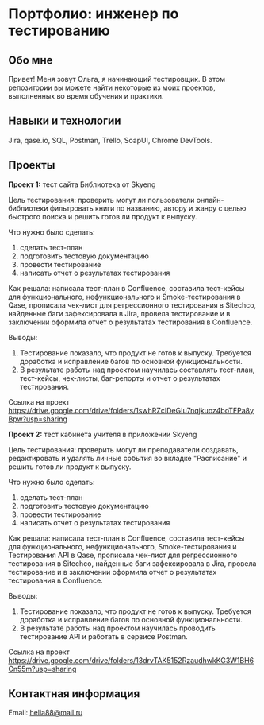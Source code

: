 # **Портфолио: инженер по тестированию**

## **Обо мне**

Привет! Меня зовут Ольга, я начинающий тестировщик.
В этом репозитории вы можете найти некоторые из моих проектов, выполненных во время обучения и практики.

## **Навыки и технологии**

Jira, qase.io, SQL, Postman, Trello, SoapUI,  Chrome DevTools.

## **Проекты**

**Проект 1:** тест сайта Библиотека от Skyeng

Цель тестирования: проверить могут ли пользователи онлайн-библиотеки фильтровать книги по названию, автору и жанру с целью быстрого поиска и решить готов ли продукт к выпуску.

Что нужно было сделать:
1. сделать тест-план
1. подготовить тестовую документацию
1. провести тестирование
1. написать отчет о результатах тестирования

Как решала: написала тест-план в Confluence, составила тест-кейсы для функционального, нефункционального и Smoke-тестирования в Qase, прописала чек-лист для регрессионного тестирования в Sitechco, найденные баги зафексировала в Jira, провела тестирование и в заключении оформила отчет о результатах тестирования в Confluence. 

Выводы:
1. Тестирование показало, что продукт не готов к выпуску. Требуется доработка и исправление багов по основной функциональности.
1. В результате работы над проектом научилась составлять тест-план, тест-кейсы, чек-листы, баг-репорты и отчет о результатах тестирования.

Ссылка на проект https://drive.google.com/drive/folders/1swhRZcIDeGIu7nqjkuoz4boTFPa8yBpw?usp=sharing

**Проект 2:** тест кабинета учителя в приложении Skyeng

Цель тестирования: проверить могут ли преподаватели создавать, редактировать и удалять личные события во вкладке "Расписание" и решить готов ли продукт к выпуску.

Что нужно было сделать:
1. сделать тест-план
1. подготовить тестовую документацию
1. провести тестирование
1. написать отчет о результатах тестирования

Как решала: написала тест-план в Confluence, составила тест-кейсы для функционального, нефункционального, Smoke-тестирования и Тестирования API в Qase, прописала чек-лист для регрессионного тестирования в Sitechco, найденные баги зафексировала в Jira, провела тестирование и в заключении оформила отчет о результатах тестирования в Confluence. 

Выводы:
1. Тестирование показало, что продукт не готов к выпуску. Требуется доработка и исправление багов по основной функциональности.
1. В результате работы над проектом научилась проводить тестирование API и работать в сервисе Postman.

Ссылка на проект https://drive.google.com/drive/folders/13drvTAK5152RzaudhwkKG3W1BH6Cn55m?usp=sharing

## **Контактная информация**

Email: helia88@mail.ru
